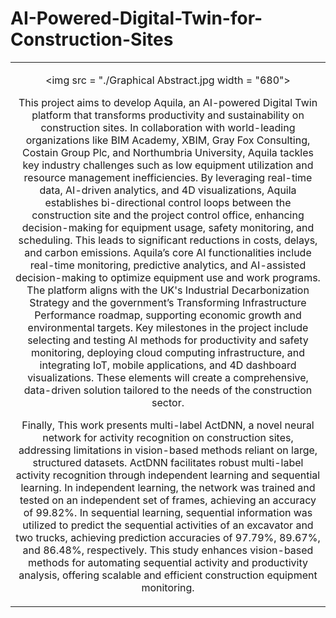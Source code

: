 # AI-Powered-Digital-Twin-for-Construction-Sites 

<table align="center">
<tr><td align="center" width="10000">

<img src = "./Graphical Abstract.jpg width = "680">

This project aims to develop Aquila, an AI-powered Digital Twin platform that transforms productivity and sustainability on construction sites. In collaboration with world-leading organizations like BIM Academy, XBIM, Gray Fox Consulting, Costain Group Plc, and Northumbria University, Aquila tackles key industry challenges such as low equipment utilization and resource management inefficiencies. By leveraging real-time data, AI-driven analytics, and 4D visualizations, Aquila establishes bi-directional control loops between the construction site and the project control office, enhancing decision-making for equipment usage, safety monitoring, and scheduling. This leads to significant reductions in costs, delays, and carbon emissions. Aquila’s core AI functionalities include real-time monitoring, predictive analytics, and AI-assisted decision-making to optimize equipment use and work programs. The platform aligns with the UK's Industrial Decarbonization Strategy and the government’s Transforming Infrastructure Performance roadmap, supporting economic growth and environmental targets. Key milestones in the project include selecting and testing AI methods for productivity and safety monitoring, deploying cloud computing infrastructure, and integrating IoT, mobile applications, and 4D dashboard visualizations. These elements will create a comprehensive, data-driven solution tailored to the needs of the construction sector.

Finally, This work presents multi-label ActDNN, a novel neural network for activity recognition on construction sites, addressing limitations in vision-based methods reliant on large, structured datasets. ActDNN facilitates robust multi-label activity recognition through independent learning and sequential learning. In independent learning, the network was trained and tested on an independent set of frames, achieving an accuracy of 99.82%. In sequential learning, sequential information was utilized to predict the sequential activities of an excavator and two trucks, achieving prediction accuracies of 97.79%, 89.67%, and 86.48%, respectively. This study enhances vision-based methods for automating sequential activity and productivity analysis, offering scalable and efficient construction equipment monitoring. 




